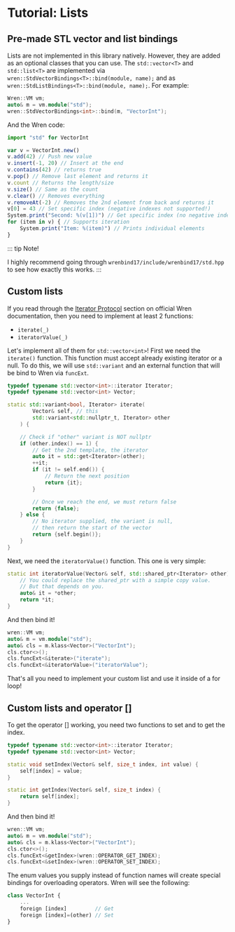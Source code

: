 # Tutorial: Lists

## Pre-made STL vector and list bindings

Lists are not implemented in this library natively. However, they are added as an optional classes that you can use. The `std::vector<T>` and `std::list<T>` are implemented via `wren::StdVectorBindings<T>::bind(module, name);` and as `wren::StdListBindings<T>::bind(module, name);`. For example:

```cpp
Wren::VM vm;
auto& m = vm.module("std");
wren::StdVectorBindings<int>::bind(m, "VectorInt");
```

And the Wren code:

```js
import "std" for VectorInt

var v = VectorInt.new()
v.add(42) // Push new value
v.insert(-1, 20) // Insert at the end
v.contains(42) // returns true
v.pop() // Remove last element and returns it
v.count // Returns the length/size
v.size() // Same as the count
v.clear() // Removes everything
v.removeAt(-2) // Removes the 2nd element from back and returns it
v[0] = 43 // Set specific index (negative indexes not supported!)
System.print("Second: %(v[1])") // Get specific index (no negative indexes!)
for (item in v) { // Supports iteration
    System.print("Item: %(item)") // Prints individual elements
}
```

::: tip
Note!

I highly recommend going through `wrenbind17/include/wrenbind17/std.hpp` to see how exactly this works.
:::

## Custom lists

If you read through the [Iterator Protocol](http://wren.io/control-flow.html#the-iterator-protocol) section on official Wren documentation, then you need to implement at least 2 functions:

* `iterate(_)`
* `iteratorValue(_)`

Let's implement all of them for `std::vector<int>`! First we need the `iterate()` function. This function must accept already existing iterator or a null. To do this, we will use `std::variant` and an external function that will be bind to Wren via `funcExt`. 

```cpp
typedef typename std::vector<int>::iterator Iterator;
typedef typename std::vector<int> Vector;

static std::variant<bool, Iterator> iterate(
        Vector& self, // this
        std::variant<std::nullptr_t, Iterator> other
    ) {

    // Check if "other" variant is NOT nullptr
    if (other.index() == 1) {
        // Get the 2nd template, the iterator
        auto it = std::get<Iterator>(other);
        ++it;
        if (it != self.end()) {
            // Return the next position
            return {it};
        }

        // Once we reach the end, we must return false
        return {false};
    } else {
        // No iterator supplied, the variant is null,
        // then return the start of the vector
        return {self.begin()};
    }
}
```

Next, we need the `iteratorValue()` function. This one is very simple:

```cpp
static int iteratorValue(Vector& self, std::shared_ptr<Iterator> other) {
    // You could replace the shared_ptr with a simple copy value.
    // But that depends on you.
    auto& it = *other;
    return *it;
}
```

And then bind it!

```cpp
wren::VM vm;
auto& m = vm.module("std");
auto& cls = m.klass<Vector>("VectorInt");
cls.ctor<>();
cls.funcExt<&iterate>("iterate");
cls.funcExt<&iteratorValue>("iteratorValue");
```

That's all you need to implement your custom list and use it inside of a for loop!

## Custom lists and operator []

To get the operator [] working, you need two functions to set and to get the index.

```cpp
typedef typename std::vector<int>::iterator Iterator;
typedef typename std::vector<int> Vector;

static void setIndex(Vector& self, size_t index, int value) {
    self[index] = value;
}

static int getIndex(Vector& self, size_t index) {
    return self[index];
}
```

And then bind it!

```cpp
wren::VM vm;
auto& m = vm.module("std");
auto& cls = m.klass<Vector>("VectorInt");
cls.ctor<>();
cls.funcExt<&getIndex>(wren::OPERATOR_GET_INDEX);
cls.funcExt<&setIndex>(wren::OPERATOR_SET_INDEX);
```

The enum values you supply instead of function names will create special bindings for overloading operators. Wren will see the following:

```js
class VectorInt {
    ...
    foreign [index]         // Get
    foreign [index]=(other) // Set
}
```
